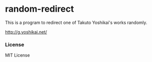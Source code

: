 # random-redirect
This is a program to redirect one of Takuto Yoshikai's works randomly.

http://g.yoshikai.net/

### License
MIT License
